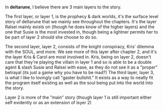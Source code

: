In <b>deltarune</b>, I believe there are 3 main layers to the story.

The first layer, or layer 1, is the prophecy & dark worlds, 
it's the surface level story of deltarune that we mainly see throughout the chapters. 
It's the layer Ralsei mainly exists on (though he does know of the higher layers) 
and the one that Susie is the most invested in, though being a lightner permits her 
to be part of layer 2 should she choose to do so.

The second layer, layer 2, consists of the knight conspiracy, 
Kris' dilemma with the SOUL, and more. We see more of this 
layer after chapter 2, and it's the layer Kris & Carol are 
most involved in. Kris, being on layer 2, doesn't care that 
they're playing the villain in layer 1 and so is able to be
a double agent & slash Susie and Ralsei with ease, as they do not see it as a "proper" betrayal 
(its just a game why you have to be mad?)
The third layer, layer 3, is what I like to lovingly call "gaster bullshit." 
It exists as a way to neatly fit the program itself existing as well as the 
soul being put into the world into the story. 

Layer 2 is more of the "main" story (though layer 1 is still important either self evidently or as an extension of lsyer 2)
